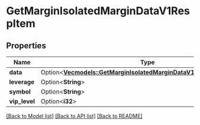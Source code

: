 # GetMarginIsolatedMarginDataV1RespItem

## Properties

Name | Type | Description | Notes
------------ | ------------- | ------------- | -------------
**data** | Option<[**Vec<models::GetMarginIsolatedMarginDataV1RespItemDataInner>**](GetMarginIsolatedMarginDataV1RespItem_data_inner.md)> |  | [optional]
**leverage** | Option<**String**> |  | [optional]
**symbol** | Option<**String**> |  | [optional]
**vip_level** | Option<**i32**> |  | [optional]

[[Back to Model list]](../README.md#documentation-for-models) [[Back to API list]](../README.md#documentation-for-api-endpoints) [[Back to README]](../README.md)


